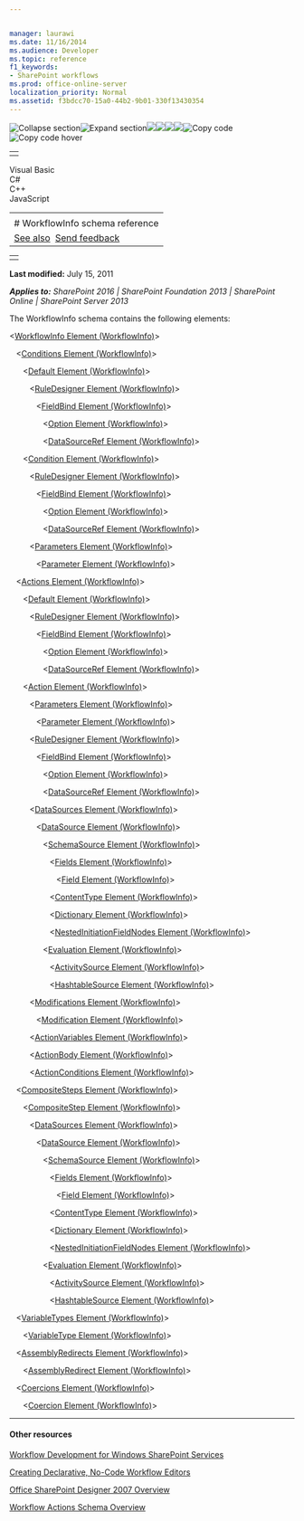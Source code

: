 ```yaml
---


manager: laurawi
ms.date: 11/16/2014
ms.audience: Developer
ms.topic: reference
f1_keywords:
- SharePoint workflows
ms.prod: office-online-server
localization_priority: Normal
ms.assetid: f3bdcc70-15a0-44b2-9b01-330f13430354
---
```


![Collapse
section](../icons/collapse_all.gif "Collapse section")![Expand
section](../icons/expand_all.gif "Expand section")![](../icons/collapse_all.gif)![](../icons/expand_all.gif)![](../icons/dropdown.gif)![](../icons/dropdownHover.gif)![Copy
code](../icons/copycode.gif "Copy code")![Copy code
hover](../icons/copycodeHighlight.gif "Copy code hover")
<table>
<tbody>
<tr class="odd">
<td align="left"></td>
</tr>
</tbody>
</table>

Visual Basic  
C\#  
C++  
JavaScript  

<table>
<tbody>
<tr class="odd">
<td align="left"><span id="runningHeaderText"></span></td>
</tr>
<tr class="even">
<td align="left"># WorkflowInfo schema reference</td>
</tr>
<tr class="odd">
<td align="left"><a href="#seeAlsoToggle">See also</a>  <span id="headfeedbackarea" class="feedbackhead"><a href="javascript:SubmitFeedback(&#39;docthis@Microsoft.com&#39;,&#39;&#39;,&#39;&#39;,&#39;&#39;,&#39;1.0.18082.1225&#39;,&#39;%0\dThank%20you%20for%20your%20feedback.%20The%20developer%20writing%20teams%20use%20your%20feedback%20to%20improve%20documentation.%20While%20we%20are%20reviewing%20your%20feedback,%20we%20may%20send%20you%20e-mail%20to%20ask%20for%20clarification%20or%20feedback%20on%20a%20solution.%20We%20do%20not%20use%20your%20e-mail%20address%20for%20any%20other%20purpose%20and%20we%20delete%20it%20after%20we%20finish%20our%20review.%0\AFor%20further%20information%20about%20the%20privacy%20policies%20of%20Microsoft,%20please%20see%20http://privacy.microsoft.com/en-us/default.aspx.%0\A%0\d&#39;,&#39;Customer%20feedback&#39;);">Send feedback</a></span></td>
</tr>
</tbody>
</table>

<table>
<colgroup>
<col width="100%" />
</colgroup>
<tbody>
<tr class="odd">
<td align="left"></td>
</tr>
</tbody>
</table>

**Last modified:** July 15, 2011

***Applies to:** SharePoint 2016 | SharePoint Foundation 2013 |
SharePoint Online | SharePoint Server 2013*

The WorkflowInfo schema contains the following elements:

\<<span sdata="link">[WorkflowInfo Element
(WorkflowInfo)](workflowinfo-element-workflowinfo.htm)</span>\>

   \<<span sdata="link">[Conditions Element
(WorkflowInfo)](conditions-element-workflowinfo.htm)</span>\>

      \<<span sdata="link">[Default Element
(WorkflowInfo)](default-element-workflowinfo.htm)</span>\>

         \<<span sdata="link">[RuleDesigner Element
(WorkflowInfo)](ruledesigner-element-workflowinfo.htm)</span>\>

            \<<span sdata="link">[FieldBind Element
(WorkflowInfo)](fieldbind-element-workflowinfo.htm)</span>\>

               \<<span sdata="link">[Option Element
(WorkflowInfo)](option-element-workflowinfo.htm)</span>\>

               \<<span sdata="link">[DataSourceRef Element
(WorkflowInfo)](datasourceref-element-workflowinfo.htm)</span>\>

      \<<span sdata="link">[Condition Element
(WorkflowInfo)](condition-element-workflowinfo.htm)</span>\>

         \<<span sdata="link">[RuleDesigner Element
(WorkflowInfo)](ruledesigner-element-workflowinfo.htm)</span>\>

            \<<span sdata="link">[FieldBind Element
(WorkflowInfo)](fieldbind-element-workflowinfo.htm)</span>\>

               \<<span sdata="link">[Option Element
(WorkflowInfo)](option-element-workflowinfo.htm)</span>\>

               \<<span sdata="link">[DataSourceRef Element
(WorkflowInfo)](datasourceref-element-workflowinfo.htm)</span>\>

         \<<span sdata="link">[Parameters Element
(WorkflowInfo)](parameters-element-workflowinfo.htm)</span>\>

            \<<span sdata="link">[Parameter Element
(WorkflowInfo)](parameter-element-workflowinfo.htm)</span>\>

   \<<span sdata="link">[Actions Element
(WorkflowInfo)](actions-element-workflowinfo.htm)</span>\>

      \<<span sdata="link">[Default Element
(WorkflowInfo)](default-element-workflowinfo.htm)</span>\>

         \<<span sdata="link">[RuleDesigner Element
(WorkflowInfo)](ruledesigner-element-workflowinfo.htm)</span>\>

            \<<span sdata="link">[FieldBind Element
(WorkflowInfo)](fieldbind-element-workflowinfo.htm)</span>\>

               \<<span sdata="link">[Option Element
(WorkflowInfo)](option-element-workflowinfo.htm)</span>\>

               \<<span sdata="link">[DataSourceRef Element
(WorkflowInfo)](datasourceref-element-workflowinfo.htm)</span>\>

      \<<span sdata="link">[Action Element
(WorkflowInfo)](action-element-workflowinfo.htm)</span>\>

         \<<span sdata="link">[Parameters Element
(WorkflowInfo)](parameters-element-workflowinfo.htm)</span>\>

            \<<span sdata="link">[Parameter Element
(WorkflowInfo)](parameter-element-workflowinfo.htm)</span>\>

         \<<span sdata="link">[RuleDesigner Element
(WorkflowInfo)](ruledesigner-element-workflowinfo.htm)</span>\>

            \<<span sdata="link">[FieldBind Element
(WorkflowInfo)](fieldbind-element-workflowinfo.htm)</span>\>

               \<<span sdata="link">[Option Element
(WorkflowInfo)](option-element-workflowinfo.htm)</span>\>

               \<<span sdata="link">[DataSourceRef Element
(WorkflowInfo)](datasourceref-element-workflowinfo.htm)</span>\>

         \<<span sdata="link">[DataSources Element
(WorkflowInfo)](datasources-element-workflowinfo.htm)</span>\>

            \<<span sdata="link">[DataSource Element
(WorkflowInfo)](datasource-element-workflowinfo.htm)</span>\>

               \<<span sdata="link">[SchemaSource Element
(WorkflowInfo)](schemasource-element-workflowinfo.htm)</span>\>

                  \<<span sdata="link">[Fields Element
(WorkflowInfo)](fields-element-workflowinfo.htm)</span>\>

                     \<<span sdata="link">[Field Element
(WorkflowInfo)](field-element-workflowinfo.htm)</span>\>

                  \<<span sdata="link">[ContentType Element
(WorkflowInfo)](contenttype-element-workflowinfo.htm)</span>\>

                  \<<span sdata="link">[Dictionary Element
(WorkflowInfo)](dictionary-element-workflowinfo.htm)</span>\>

                  \<<span sdata="link">[NestedInitiationFieldNodes
Element
(WorkflowInfo)](nestedinitiationfieldnodes-element-workflowinfo.htm)</span>\>

               \<<span sdata="link">[Evaluation Element
(WorkflowInfo)](evaluation-element-workflowinfo.htm)</span>\>

                  \<<span sdata="link">[ActivitySource Element
(WorkflowInfo)](activitysource-element-workflowinfo.htm)</span>\>

                  \<<span sdata="link">[HashtableSource Element
(WorkflowInfo)](hashtablesource-element-workflowinfo.htm)</span>\>

         \<<span sdata="link">[Modifications Element
(WorkflowInfo)](modifications-element-workflowinfo.htm)</span>\>

            \<<span sdata="link">[Modification Element
(WorkflowInfo)](modification-element-workflowinfo.htm)</span>\>

         \<<span sdata="link">[ActionVariables Element
(WorkflowInfo)](actionvariables-element-workflowinfo.htm)</span>\>

         \<<span sdata="link">[ActionBody Element
(WorkflowInfo)](actionbody-element-workflowinfo.htm)</span>\>

         \<<span sdata="link">[ActionConditions Element
(WorkflowInfo)](actionconditions-element-workflowinfo.htm)</span>\>

   \<<span sdata="link">[CompositeSteps Element
(WorkflowInfo)](compositesteps-element-workflowinfo.htm)</span>\>

      \<<span sdata="link">[CompositeStep Element
(WorkflowInfo)](compositestep-element-workflowinfo.htm)</span>\>

         \<<span sdata="link">[DataSources Element
(WorkflowInfo)](datasources-element-workflowinfo.htm)</span>\>

            \<<span sdata="link">[DataSource Element
(WorkflowInfo)](datasource-element-workflowinfo.htm)</span>\>

               \<<span sdata="link">[SchemaSource Element
(WorkflowInfo)](schemasource-element-workflowinfo.htm)</span>\>

                  \<<span sdata="link">[Fields Element
(WorkflowInfo)](fields-element-workflowinfo.htm)</span>\>

                     \<<span sdata="link">[Field Element
(WorkflowInfo)](field-element-workflowinfo.htm)</span>\>

                  \<<span sdata="link">[ContentType Element
(WorkflowInfo)](contenttype-element-workflowinfo.htm)</span>\>

                  \<<span sdata="link">[Dictionary Element
(WorkflowInfo)](dictionary-element-workflowinfo.htm)</span>\>

                  \<<span sdata="link">[NestedInitiationFieldNodes
Element
(WorkflowInfo)](nestedinitiationfieldnodes-element-workflowinfo.htm)</span>\>

               \<<span sdata="link">[Evaluation Element
(WorkflowInfo)](evaluation-element-workflowinfo.htm)</span>\>

                  \<<span sdata="link">[ActivitySource Element
(WorkflowInfo)](activitysource-element-workflowinfo.htm)</span>\>

                  \<<span sdata="link">[HashtableSource Element
(WorkflowInfo)](hashtablesource-element-workflowinfo.htm)</span>\>

   \<<span sdata="link">[VariableTypes Element
(WorkflowInfo)](variabletypes-element-workflowinfo.htm)</span>\>

      \<<span sdata="link">[VariableType Element
(WorkflowInfo)](variabletype-element-workflowinfo.htm)</span>\>

   \<<span sdata="link">[AssemblyRedirects Element
(WorkflowInfo)](assemblyredirects-element-workflowinfo.htm)</span>\>

      \<<span sdata="link">[AssemblyRedirect Element
(WorkflowInfo)](assemblyredirect-element-workflowinfo.htm)</span>\>

   \<<span sdata="link">[Coercions Element
(WorkflowInfo)](coercions-element-workflowinfo.htm)</span>\>

      \<<span sdata="link">[Coercion Element
(WorkflowInfo)](coercion-element-workflowinfo.htm)</span>\>


-------------------------------------------------------------------------------------------------------------------------------------------------------------------------------------------

#### Other resources

[Workflow Development for Windows SharePoint
Services](http://msdn.microsoft.com/library/ad7a5bf2-fab0-4b30-ae0b-46b15f16b491(Office.15).aspx)

[Creating Declarative, No-Code Workflow
Editors](http://msdn.microsoft.com/library/60dfda8d-e724-4d7d-9578-aa239c362dcf(Office.15).aspx)

[Office SharePoint Designer 2007
Overview](http://msdn.microsoft.com/library/5ef4e933-564e-4dea-b2f4-c1b621774969(Office.15).aspx)

[Workflow Actions Schema
Overview](http://msdn.microsoft.com/library/25da07cb-b228-43f2-9cdf-c8c71c3eabbb(Office.15).aspx)








